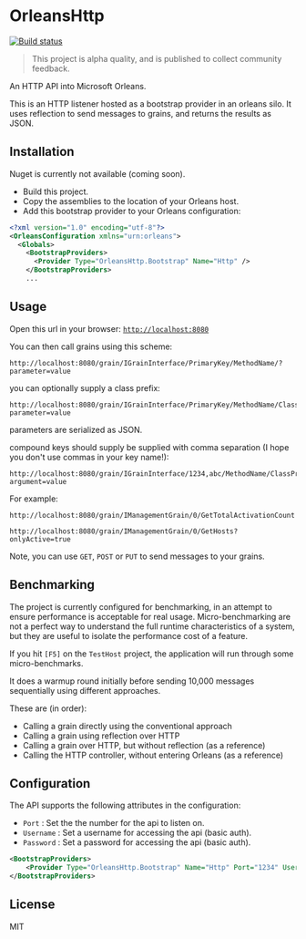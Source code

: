 # OrleansHttp

[![Build status](https://ci.appveyor.com/api/projects/status/06ps8j8tsh9s7qfx?svg=true)](https://ci.appveyor.com/project/richorama/orleanshttp)

> This project is alpha quality, and is published to collect community feedback.

An HTTP API into Microsoft Orleans.

This is an HTTP listener hosted as a bootstrap provider in an orleans silo. It uses reflection to
send messages to grains, and returns the results as JSON.

## Installation

Nuget is currently not available (coming soon).

* Build this project.
* Copy the assemblies to the location of your Orleans host.
* Add this bootstrap provider to your Orleans configuration:

```xml
<?xml version="1.0" encoding="utf-8"?>
<OrleansConfiguration xmlns="urn:orleans">
  <Globals>
    <BootstrapProviders>
      <Provider Type="OrleansHttp.Bootstrap" Name="Http" />
    </BootstrapProviders>
    ...
```

## Usage

Open this url in your browser: [`http://localhost:8080`](http://localhost:8080)

You can then call grains using this scheme:

```
http://localhost:8080/grain/IGrainInterface/PrimaryKey/MethodName/?parameter=value
```

you can optionally supply a class prefix:

```
http://localhost:8080/grain/IGrainInterface/PrimaryKey/MethodName/ClassPrefix/?parameter=value
```

parameters are serialized as JSON.

compound keys should supply be supplied with comma separation (I hope you don't use commas in your key name!):

```
http://localhost:8080/grain/IGrainInterface/1234,abc/MethodName/ClassPrefix/?argument=value
```

For example:

```
http://localhost:8080/grain/IManagementGrain/0/GetTotalActivationCount

http://localhost:8080/grain/IManagementGrain/0/GetHosts?onlyActive=true
```

Note, you can use `GET`, `POST` or `PUT` to send messages to your grains.

## Benchmarking

The project is currently configured for benchmarking, in an attempt to ensure performance
is acceptable for real usage. Micro-benchmarking are not a perfect way to understand the full
runtime characteristics of a system, but they are useful to isolate the performance cost of a feature.

If you hit `[F5]` on the `TestHost` project, the application will run through some micro-benchmarks.

It does a warmup round initially before sending 10,000 messages sequentially using different approaches.

These are (in order):

* Calling a grain directly using the conventional approach
* Calling a grain using reflection over HTTP
* Calling a grain over HTTP, but without reflection (as a reference)
* Calling the HTTP controller, without entering Orleans (as a reference)

## Configuration

The API supports the following attributes in the configuration:

* `Port` : Set the the number for the api to listen on.
* `Username` : Set a username for accessing the api (basic auth).
* `Password` : Set a password for accessing the api (basic auth).

```xml
<BootstrapProviders>
    <Provider Type="OrleansHttp.Bootstrap" Name="Http" Port="1234" Username="my_username" Password="my_password" />
</BootstrapProviders>
```

## License

MIT
